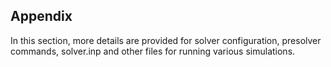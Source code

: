 ## Appendix

In this section, more details are provided for solver configuration, presolver commands, solver.inp and other files for running various simulations. 
